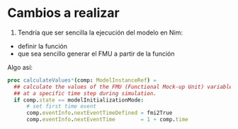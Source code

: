 # Cambios a realizar
1. Tendría que ser sencilla la ejecución del modelo en Nim:
- definir la función
- que sea sencillo generar el FMU a partir de la función

Algo así:

```nim
proc calculateValues*(comp: ModelInstanceRef) =
  ## calculate the values of the FMU (Functional Mock-up Unit) variables 
  ## at a specific time step during simulation.
  if comp.state == modelInitializationMode:
      # set first time event
      comp.eventInfo.nextEventTimeDefined = fmi2True
      comp.eventInfo.nextEventTime        = 1 + comp.time

```

